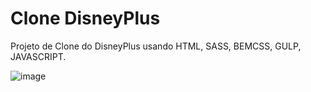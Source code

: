# Clone DisneyPlus

Projeto de Clone do DisneyPlus usando HTML, SASS, BEMCSS, GULP, JAVASCRIPT.

![image](https://user-images.githubusercontent.com/104576340/213333200-6a66daaa-ab87-4894-a01e-45eaac49fb11.png)


